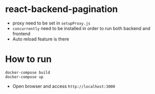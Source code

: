 # react-backend-pagination
* proxy need to be set in `setupProxy.js` 
* `concurrently` need to be installed in order to run both backend and frontend
* Auto reload feature is there


# How to run
```
docker-compose build
docker-compose up
```

* Open browser and access `http://localhost:3000`


